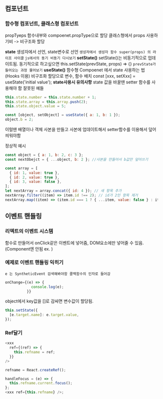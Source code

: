## 컴포넌트

### 함수형 컴포넌트, 클래스형 컴포넌트

propTyeps 함수내부와 compoenet.propType으로 할당
클래스형에서 props 사용하기비 -> 비구조화 할당

**state**
생성자에서 선언, state변수로 선언
`생성자에서 생성자 함수 super(props) 의 라이프 사이클`
`js에서의 동기 비동기 다시보기`
**setState()**
setState()는 비동기적으로 업데이트됨.
동기적으로 하고싶으면 this.setState(prevState, props) => {}
`prevState가 들어오는 과정 물어보기`
**useState()**
함수형 Compoenet 에서 state 사용하는 법 (Hooks 이용)
비구조화 할당으로 변수, 함수 배치
const [xxx, setXxx] = useState('initial value');
**state사용시 유의사항**
state 값을 바꿀땐 setter 함수를 사용해야 함
잘못된 예들

```js
this.state.number = this.state.number + 1;
this.state.array = this.array.push(2);
this.state.object.value = 5;

const [object, setObject] = useState({ a: 1, b: 1 });
object.b = 2;
```

이럴땐 배열이나 객체 사본을 만들고 사본에 업데이트해서 setter함수를 이용해서 덮어씌워야함

정상적 예시

```js
const object = { a: 1, b: 2, c: 3 };
const nextObejct = { ...object, b: 2 }; //사본을 만들어서 b값만 덮어쓰기

const array = [
  { id: 1, value: true },
  { id: 2, value: true },
  { id: 3, value: false },
];
let nextArray = array.concat({ id: 4 }); // 새 항목 추가
nextArray.filter((item) => item.id !== 2); // id가 2인 항목 제거
nextArray.map((item) => (item.id === 1 ? { ...item, value: false } : item)); // id가 1인 항목의 value만 false로 변경
```

## 이벤트 핸들링

### 리엑트의 이벤트 시스템

함수로 만들어서 onClick같은 이벤트에 넣어줌, DOM요소에만 넣어줄 수 있음.(Component엔 안됨 ex. <Compnent onClick={xxx} />)

### 예제로 이벤트 핸들링 익히기

`e 는 SyntheticEvent 검색해봐야함 콜백함수의 인자로 들어감`

```js
onChange={(e) => {
            console.log(e);
          }}
```

object에서 key값을 []로 감싸면 변수값이 할당됨.

```js
this.setState({
  [e.target.name]: e.target.value,
});
```

### Ref달기

```js
<xxx
  ref={(ref) => {
    this.refname = ref;
  }}
/>
```

```js
refname = React.createRef();

handleFocus = (e) => {
  this.refname.current.focus();
};
<xxx ref={this.refname} />;
```
